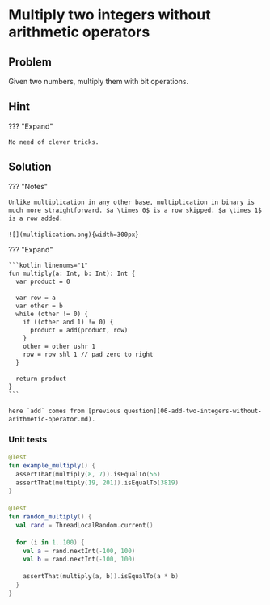 # Multiply two integers without arithmetic operators

## Problem

Given two numbers, multiply them with bit operations.

## Hint

??? "Expand"

    No need of clever tricks.

## Solution

??? "Notes"

    Unlike multiplication in any other base, multiplication in binary is much more straightforward. $a \times 0$ is a row skipped. $a \times 1$ is a row added.

    ![](multiplication.png){width=300px}

??? "Expand"

    ```kotlin linenums="1"
    fun multiply(a: Int, b: Int): Int {
      var product = 0

      var row = a
      var other = b
      while (other != 0) {
        if ((other and 1) != 0) {
          product = add(product, row)
        }
        other = other ushr 1
        row = row shl 1 // pad zero to right
      }

      return product
    }
    ```

    here `add` comes from [previous question](06-add-two-integers-without-arithmetic-operator.md).

### Unit tests

```kotlin linenums="1"
@Test
fun example_multiply() {
  assertThat(multiply(8, 7)).isEqualTo(56)
  assertThat(multiply(19, 201)).isEqualTo(3819)
}

@Test
fun random_multiply() {
  val rand = ThreadLocalRandom.current()

  for (i in 1..100) {
    val a = rand.nextInt(-100, 100)
    val b = rand.nextInt(-100, 100)

    assertThat(multiply(a, b)).isEqualTo(a * b)
  }
}
```
